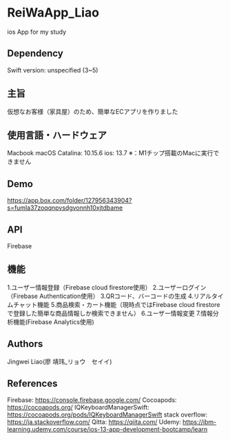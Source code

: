 # ReiWaApp_Liao
ios App for my study 

## Dependency
Swift version: unspecified (3~5)

## 主旨
仮想なお客様（家具屋）のため、簡単なECアプリを作りました

## 使用言語・ハードウェア
Macbook
macOS Catalina: 10.15.6
ios: 13.7
※：M1チップ搭載のMacに実行できません

## Demo
https://app.box.com/folder/127956343904?s=fumla37zoqqnpvsdgvonnh10xjtdbame

## API
Firebase

## 機能
1.ユーザー情報登録（Firebase cloud firestore使用）
2.ユーザーログイン（Firebase Authentication使用）
3.QRコード、バーコードの生成
4.リアルタイムチャット機能
5.商品検索・カート機能（現時点ではFirebase cloud firestoreで登録した簡単な商品情報しか検索できません）
6.ユーザー情報変更
7.情報分析機能(Firebase Analytics使用)

## Authors
Jingwei Liao(廖 靖玮_リョウ　セイイ)

## References
Firebase: https://console.firebase.google.com/
Cocoapods: https://cocoapods.org/
IQKeyboardManagerSwift: https://cocoapods.org/pods/IQKeyboardManagerSwift
stack overflow: https://ja.stackoverflow.com/
Qitta: https://qiita.com/
Udemy: https://ibm-learning.udemy.com/course/ios-13-app-development-bootcamp/learn

